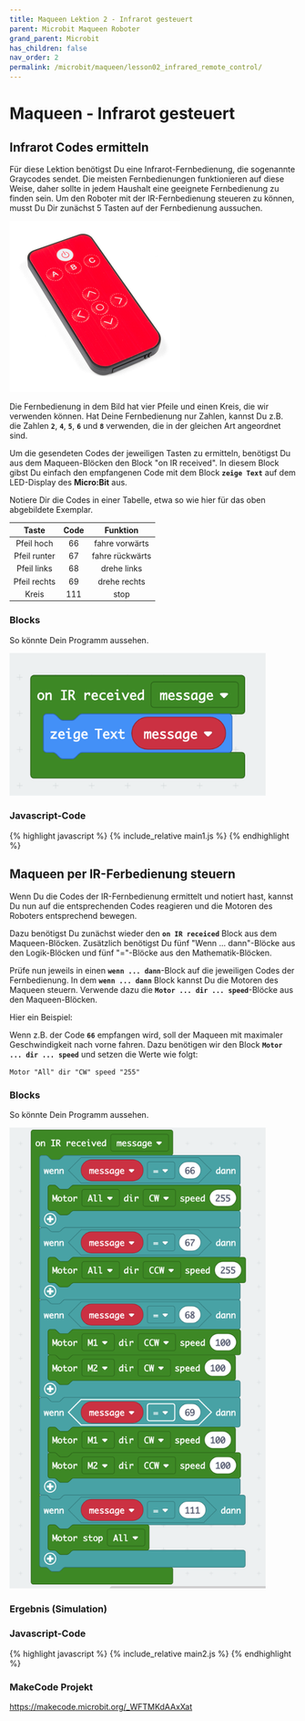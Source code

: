 ```yaml
---
title: Maqueen Lektion 2 - Infrarot gesteuert
parent: Microbit Maqueen Roboter
grand_parent: Microbit
has_children: false
nav_order: 2
permalink: /microbit/maqueen/lesson02_infrared_remote_control/
---
```


# Maqueen - Infrarot gesteuert

## Infrarot Codes ermitteln

Für diese Lektion benötigst Du eine Infrarot-Fernbedienung, die sogenannte Graycodes sendet. Die meisten Fernbedienungen funktionieren auf diese Weise, daher sollte in jedem Haushalt eine geeignete Fernbedienung zu finden sein.
Um den Roboter mit der IR-Fernbedienung steueren zu können, musst Du Dir zunächst 5 Tasten auf der Fernbedienung aussuchen.

<img src="./ir-remote.jpeg" width="300px"/>

Die Fernbedienung in dem Bild hat vier Pfeile und einen Kreis, die wir verwenden können. Hat Deine Fernbedienung nur Zahlen, kannst Du z.B. die Zahlen __`2`__, __`4`__, __`5`__, __`6`__ und __`8`__ verwenden, die in der gleichen Art angeordnet sind.

Um die gesendeten Codes der jeweiligen Tasten zu ermitteln, benötigst Du aus dem Maqueen-Blöcken den Block "on IR received". In diesem Block gibst Du einfach den empfangenen Code mit dem Block __`zeige Text`__ auf dem LED-Display des __Micro:Bit__ aus.

Notiere Dir die Codes in einer Tabelle, etwa so wie hier für das oben abgebildete Exemplar.

| Taste | Code | Funktion  |
| :---:| :---:| :---:|
| Pfeil hoch | 66 | fahre vorwärts |
| Pfeil runter | 67 | fahre rückwärts |
| Pfeil links | 68 | drehe links |
| Pfeil rechts | 69 | drehe rechts |
| Kreis | 111 | stop |

### Blocks

So könnte Dein Programm aussehen.

<img src="./screenshot1.png" width="450px"/>

### Javascript-Code

{% highlight javascript %}
    {% include_relative main1.js %}
{% endhighlight %}

## Maqueen per IR-Ferbedienung steuern

Wenn Du die Codes der IR-Fernbedienung ermittelt und notiert hast, kannst Du nun auf die entsprechenden Codes reagieren und die Motoren des Roboters entsprechend bewegen.

Dazu benötigst Du zunächst wieder den __`on IR receiced`__ Block aus dem Maqueen-Blöcken. Zusätzlich benötigst Du fünf "Wenn ... dann"-Blöcke aus den Logik-Blöcken und fünf "="-Blöcke aus den Mathematik-Blöcken.

Prüfe nun jeweils in einen __`wenn ... dann`__-Block auf die jeweiligen Codes der Fernbedienung. In dem __`wenn ... dann`__ Block kannst Du die Motoren des Maqueen steuern. Verwende dazu die __`Motor ... dir ... speed`__-Blöcke aus den Maqueen-Blöcken.

Hier ein Beispiel:

Wenn z.B. der Code __`66`__ empfangen wird, soll der Maqueen mit maximaler Geschwindigkeit nach vorne fahren. Dazu benötigen wir den Block __`Motor ... dir ... speed`__ und setzen die Werte wie folgt:

```
Motor "All" dir "CW" speed "255"
```

### Blocks

So könnte Dein Programm aussehen.

<img src="./screenshot2.png" width="450px"/>

### Ergebnis (Simulation)


### Javascript-Code

{% highlight javascript %}
    {% include_relative main2.js %}
{% endhighlight %}

### MakeCode Projekt

https://makecode.microbit.org/_WFTMKdAAxXat
